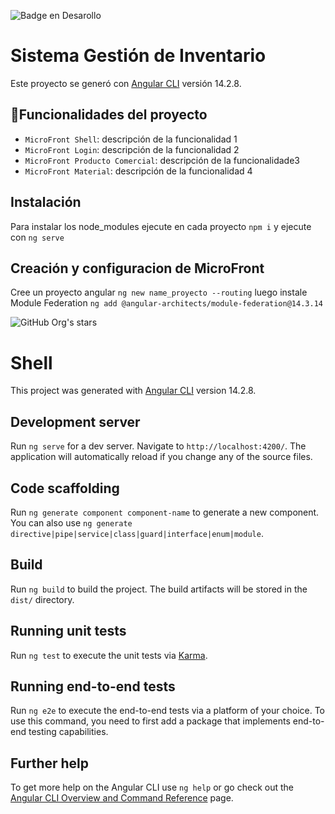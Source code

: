 ![Badge en Desarollo](https://img.shields.io/badge/STATUS-EN%20DESAROLLO-green)
# Sistema Gestión de Inventario

Este proyecto se generó con [Angular CLI](https://github.com/angular/angular-cli) versión 14.2.8.

## :hammer:Funcionalidades del proyecto

- `MicroFront Shell`: descripción de la funcionalidad 1
- `MicroFront Login`: descripción de la funcionalidad 2
- `MicroFront Producto Comercial`: descripción de la funcionalidade3
- `MicroFront Material`: descripción de la funcionalidad 4

## Instalación
Para instalar los node_modules ejecute en cada proyecto ``` npm i ``` y ejecute con ``` ng serve ```

## Creación y configuracion de MicroFront
Cree un proyecto angular ``` ng new name_proyecto --routing ``` luego instale Module Federation ``` ng add @angular-architects/module-federation@14.3.14 ```

 ![GitHub Org's stars](https://img.shields.io/github/stars/camilafernanda?style=social)
 
# Shell

This project was generated with [Angular CLI](https://github.com/angular/angular-cli) version 14.2.8.

## Development server

Run `ng serve` for a dev server. Navigate to `http://localhost:4200/`. The application will automatically reload if you change any of the source files.

## Code scaffolding

Run `ng generate component component-name` to generate a new component. You can also use `ng generate directive|pipe|service|class|guard|interface|enum|module`.

## Build

Run `ng build` to build the project. The build artifacts will be stored in the `dist/` directory.

## Running unit tests

Run `ng test` to execute the unit tests via [Karma](https://karma-runner.github.io).

## Running end-to-end tests

Run `ng e2e` to execute the end-to-end tests via a platform of your choice. To use this command, you need to first add a package that implements end-to-end testing capabilities.

## Further help

To get more help on the Angular CLI use `ng help` or go check out the [Angular CLI Overview and Command Reference](https://angular.io/cli) page.
